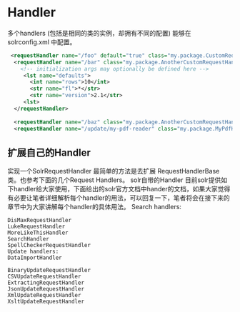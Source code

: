 

# Handler
多个handlers (包括是相同的类的实例，却拥有不同的配置) 能够在solrconfig.xml 中配置。
```xml
 <requestHandler name="/foo" default="true" class="my.package.CustomRequestHandler" />
  <requestHandler name="/bar" class="my.package.AnotherCustomRequestHandler" />
    <!-- initialization args may optionally be defined here -->
     <lst name="defaults">
       <int name="rows">10</int>
       <str name="fl">*</str>
       <str name="version">2.1</str>
     <lst>
  </requestHandler>
 
  <requestHandler name="/baz" class="my.package.AnotherCustomRequestHandler">
  <requestHandler name="/update/my-pdf-reader" class="my.package.MyPdfHandler">
```

## 扩展自己的Handler
实现一个SolrRequestHandler 最简单的方法是去扩展 RequestHandlerBase 类。也参考下面的几个Request Handlers。
solr自带的Handler
目前solr提供如下handler给大家使用，下面给出的solr官方文档中hander的文档，如果大家觉得有必要让笔者详细解析每个handler的用法，可以回复一下，笔者将会在接下来的章节中为大家讲解每个handler的具体用法。
Search handlers:
```
DisMaxRequestHandler
LukeRequestHandler
MoreLikeThisHandler
SearchHandler
SpellCheckerRequestHandler
Update handlers:
DataImportHandler

BinaryUpdateRequestHandler
CSVUpdateRequestHandler
ExtractingRequestHandler
JsonUpdateRequestHandler
XmlUpdateRequestHandler
XsltUpdateRequestHandler
```